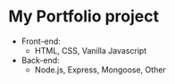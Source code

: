 # My Portfolio project

- Front-end:
  - HTML, CSS, Vanilla Javascript
- Back-end:
  - Node.js, Express, Mongoose, Other
